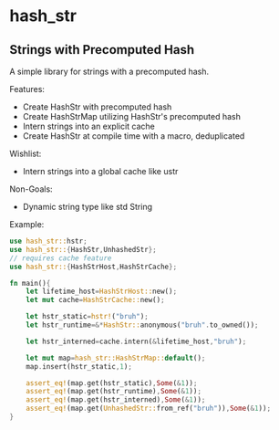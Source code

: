 hash_str
========

## Strings with Precomputed Hash

A simple library for strings with a precomputed hash.

Features:
- Create HashStr with precomputed hash
- Create HashStrMap utilizing HashStr's precomputed hash
- Intern strings into an explicit cache
- Create HashStr at compile time with a macro, deduplicated

Wishlist:
- Intern strings into a global cache like ustr

Non-Goals:
- Dynamic string type like std String

Example:
```rust
use hash_str::hstr;
use hash_str::{HashStr,UnhashedStr};
// requires cache feature
use hash_str::{HashStrHost,HashStrCache};

fn main(){
	let lifetime_host=HashStrHost::new();
	let mut cache=HashStrCache::new();

	let hstr_static=hstr!("bruh");
	let hstr_runtime=&*HashStr::anonymous("bruh".to_owned());

	let hstr_interned=cache.intern(&lifetime_host,"bruh");

	let mut map=hash_str::HashStrMap::default();
	map.insert(hstr_static,1);

	assert_eq!(map.get(hstr_static),Some(&1));
	assert_eq!(map.get(hstr_runtime),Some(&1));
	assert_eq!(map.get(hstr_interned),Some(&1));
	assert_eq!(map.get(UnhashedStr::from_ref("bruh")),Some(&1));
}
```
